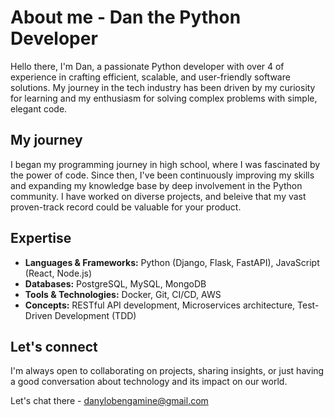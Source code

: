# About me - Dan the Python Developer

Hello there, I'm Dan, a passionate Python developer with over 4 of experience in crafting efficient, scalable, and user-friendly software solutions. My journey in the tech industry has been driven by my curiosity for learning and my enthusiasm for solving complex problems with simple, elegant code.

## My journey

I began my programming journey in high school, where I was fascinated by the power of code. Since then, I've been continuously improving my skills and expanding my knowledge base by deep involvement in the Python community. I have worked on diverse projects, and beleive that my vast proven-track record could be valuable for your product. 

## Expertise

- **Languages & Frameworks:** Python (Django, Flask, FastAPI), JavaScript (React, Node.js)
- **Databases:** PostgreSQL, MySQL, MongoDB
- **Tools & Technologies:** Docker, Git, CI/CD, AWS
- **Concepts:** RESTful API development, Microservices architecture, Test-Driven Development (TDD)

## Let's connect

I'm always open to collaborating on projects, sharing insights, or just having a good conversation about technology and its impact on our world.

Let's chat there - danylobengamine@gmail.com

